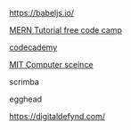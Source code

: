 https://babeljs.io/


[MERN Tutorial free code camp]( [www.youtube.com/watch?time_continue=1&v=7CqJlxBYj-M](www.youtube.com/watch?time_continue=1&v=7CqJlxBYj-M))

[codecademy](www.codecademy.com)


[MIT Computer sceince](https://ocw.mit.edu/courses/#electrical-engineering-and-computer-science)

scrimba

egghead

https://digitaldefynd.com/
